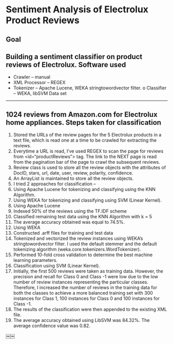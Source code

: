 Sentiment Analysis of Electrolux Product Reviews
====================================
Goal  
----
Building a sentiment classifier on product reviews of Electrolux. 
Software used
-------------
* Crawler – manual
* XML Processor – REGEX
* Tokenizer – Apache Lucene, WEKA stringtowordvector filter. o Classifier – WEKA, libSVM
Data set
--------
1024 reviews from Amazon.com for Electrolux home appliances.
Steps taken for classification
------------------------------
1. Stored the URLs of the review pages for the 5 Electrolux products in a text file, which is read one at a time to be crawled for extracting the reviews.
2. Everytime a URL is read, I’ve used REGEX to scan the page for reviews from <id=“productReviews”> tag. The link to the NEXT page is read from the pagination bar of the page to crawl the subsequent reviews.
3. Review class is used to store all the review objects with the attributes of DocID, stars, url, date, user, review, polarity, confidence.
4. An ArrayList<Review> is maintained to store all the review objects.
5. I tried 2 approaches for classification –
  1. Using Apache Lucene for tokenizing and classifying using the KNN Algorithm.
  2. Using WEKA for tokenizing and classifying using SVM (Linear Kernel).
6. Using Apache Lucene
  1. Indexed 50% of the reviews using the TF.IDF scheme
  2. Classified remaining test data using the KNN Algorithm with k = 5
  3. The average accuracy obtained was equal to 74.5%.
7. Using WEKA
  1. Constructed .arff files for training and test data
  2. Tokenized and vectorized the review instances using WEKA’s stringtowordvector filter. I used the default stemmer and the default tokenizing algorithm
   (weka.core.tokenizers.WordTokenizer).
  3. Performed 10-fold cross validation to determine the best machine learning parameters.
  4. Classification using SVM (Linear Kernel).
  5. Initially, the first 500 reviews were taken as training data. However, the precision and recall for Class 0 and Class -1 were low due to the low number of review instances representing the particular classes. Therefore, I increased the number of reviews in the training data for both the classes to achieve a more balanced training set with 300 instances for Class 1, 100 instances for Class 0 and 100 instances for Class -1.
  6. The results of the classification were then appended to the existing XML file.
  7. The average accuracy obtained using LibSVM was 84.32%. The average confidence value was 0.82.

￼￼